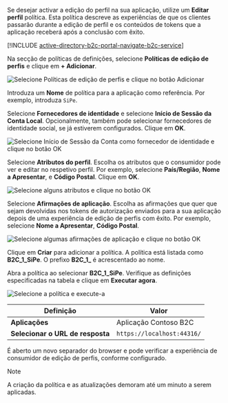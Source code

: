 Se desejar activar a edição do perfil na sua aplicação, utilize um **Editar perfil** política. Esta política descreve as experiências de que os clientes passarão durante a edição de perfil e os conteúdos de tokens que a aplicação receberá após a conclusão com êxito.

[!INCLUDE [active-directory-b2c-portal-navigate-b2c-service](active-directory-b2c-portal-navigate-b2c-service.md)]

Na secção de políticas de definições, selecione **Políticas de edição de perfis** e clique em **+ Adicionar**.

![Selecione Políticas de edição de perfis e clique no botão Adicionar](media/active-directory-b2c-create-profile-editing-policy/add-b2c-editing-policy.png)

Introduza um **Nome** de política para a aplicação como referência. Por exemplo, introduza `SiPe`.

Selecione **Fornecedores de identidade** e selecione **Início de Sessão da Conta Local**. Opcionalmente, também pode selecionar fornecedores de identidade social, se já estiverem configurados. Clique em **OK**.

![Selecione Início de Sessão da Conta como fornecedor de identidade e clique no botão OK](media/active-directory-b2c-create-profile-editing-policy/add-b2c-editing-identity-providers.png)

Selecione **Atributos do perfil**. Escolha os atributos que o consumidor pode ver e editar no respetivo perfil. Por exemplo, selecione **País/Região**, **Nome a Apresentar**, e **Código Postal**. Clique em **OK**.

![Selecione alguns atributos e clique no botão OK](media/active-directory-b2c-create-profile-editing-policy/add-b2c-editing-attributes.png)

Selecione **Afirmações de aplicação**. Escolha as afirmações que quer que sejam devolvidas nos tokens de autorização enviados para a sua aplicação depois de uma experiência de edição de perfis com êxito. Por exemplo, selecione **Nome a Apresentar**, **Código Postal**.

![Selecione algumas afirmações de aplicação e clique no botão OK](media/active-directory-b2c-create-profile-editing-policy/add-b2c-editing-application-claims.png)

Clique em **Criar** para adicionar a política. A política está listada como **B2C_1_SiPe**. O prefixo **B2C_1_** é acrescentado ao nome.

Abra a política ao selecionar **B2C_1_SiPe**. Verifique as definições especificadas na tabela e clique em **Executar agora**.

![Selecione a política e execute-a](media/active-directory-b2c-create-profile-editing-policy/run-b2c-editing-policy.png)

| Definição      | Valor  |
| ------------ | ------ |
| **Aplicações** | Aplicação Contoso B2C |
| **Selecionar o URL de resposta** | `https://localhost:44316/` |

É aberto um novo separador do browser e pode verificar a experiência de consumidor de edição de perfis, conforme configurado.

> [!NOTE]
> A criação da política e as atualizações demoram até um minuto a serem aplicadas.
>